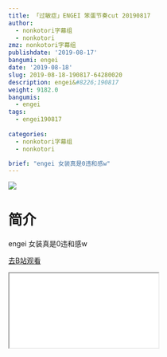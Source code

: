 ```yaml
---
title: 「过敏症」ENGEI 笨蛋节奏cut 20190817
author:
  - nonkotori字幕组
  - nonkotori
zmz: nonkotori字幕组
publishdate: '2019-08-17'
bangumi: engei
date: '2019-08-18'
slug: 2019-08-18-190817-64280020
description: engei&#8226;190817
weight: 9182.0
bangumis:
  - engei
tags:
  - engei190817
 
categories:
  - nonkotori字幕组
  - nonkotori

brief: "engei 女装真是0违和感w"
---
```

![](https://raw.githubusercontent.com/tcgriffith/owaraisite/master/static/tmpimg/e9f13fae5f1eb32117de337c194d52122f5f4724.jpg.480.jpg)
# 简介  
engei
女装真是0违和感w  

[去B站观看](https://www.bilibili.com/video/av64280020/)
<div class ="resp-container"><iframe class="testiframe" src="//player.bilibili.com/player.html?aid=64280020"", scrolling="no", allowfullscreen="true" > </iframe></div> 
